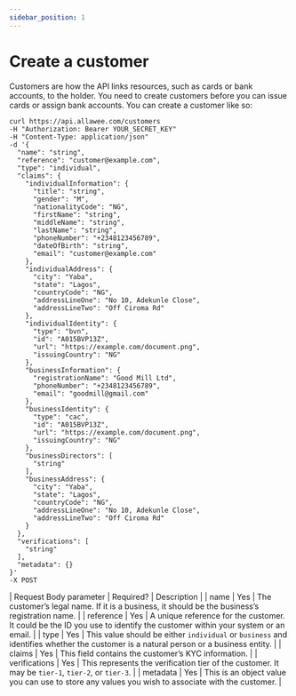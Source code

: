```yaml
---
sidebar_position: 1
---
```


# Create a customer

Customers are how the API links resources, such as cards or bank accounts, to the holder. You need to create customers before you can issue cards or assign bank accounts. You can create a customer like so:

```
curl https://api.allawee.com/customers
-H "Authorization: Bearer YOUR_SECRET_KEY"
-H "Content-Type: application/json"
-d '{
  "name": "string",
  "reference": "customer@example.com",
  "type": "individual",
  "claims": {
    "individualInformation": {
      "title": "string",
      "gender": "M",
      "nationalityCode": "NG",
      "firstName": "string",
      "middleName": "string",
      "lastName": "string",
      "phoneNumber": "+2348123456789",
      "dateOfBirth": "string",
      "email": "customer@example.com"
    },
    "individualAddress": {
      "city": "Yaba",
      "state": "Lagos",
      "countryCode": "NG",
      "addressLineOne": "No 10, Adekunle Close",
      "addressLineTwo": "Off Ciroma Rd"
    },
    "individualIdentity": {
      "type": "bvn",
      "id": "A015BVP13Z",
      "url": "https://example.com/document.png",
      "issuingCountry": "NG"
    },
    "businessInformation": {
      "registrationName": "Good Mill Ltd",
      "phoneNumber": "+2348123456789",
      "email": "goodmill@gmail.com"
    },
    "businessIdentity": {
      "type": "cac",
      "id": "A015BVP13Z",
      "url": "https://example.com/document.png",
      "issuingCountry": "NG"
    },
    "businessDirectors": [
      "string"
    ],
    "businessAddress": {
      "city": "Yaba",
      "state": "Lagos",
      "countryCode": "NG",
      "addressLineOne": "No 10, Adekunle Close",
      "addressLineTwo": "Off Ciroma Rd"
    }
  },
  "verifications": [
    "string"
  ],
  "metadata": {}
}'
-X POST
```

| Request Body parameter | Required? | Description |
| name | Yes | The customer’s legal name. If it is a business, it should be the business’s registration name. |
| reference | Yes | A unique reference for the customer. It could be the ID you use to identify the customer within your system or an email. |
| type | Yes | This value should be either `individual` or `business` and identifies whether the customer is a natural person or a business entity. |
| claims | Yes | This field contains the customer’s KYC information. |
| verifications | Yes | This represents the verification tier of the customer. It may be `tier-1`, `tier-2`, or `tier-3`. |
| metadata | Yes | This is an object value you can use to store any values you wish to associate with the customer. |
